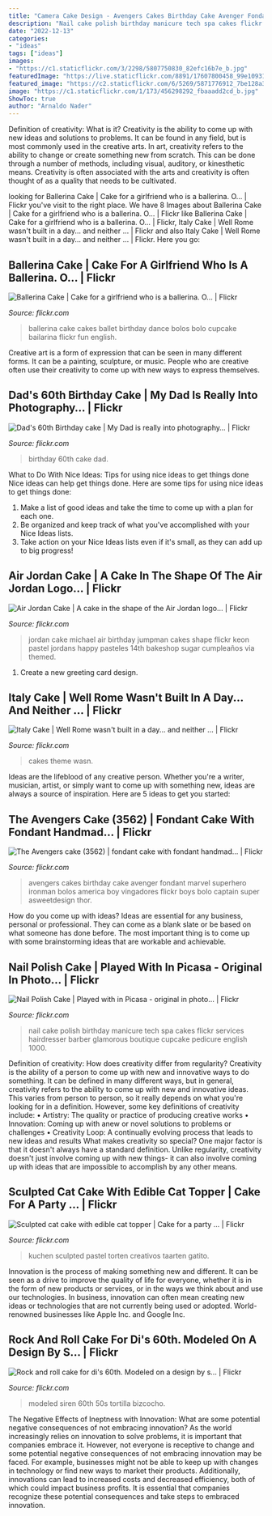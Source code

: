 ```yaml
---
title: "Camera Cake Design - Avengers Cakes Birthday Cake Avenger Fondant Marvel Superhero Ironman Bolos America Boy Vingadores Flickr Boys Bolo Captain Super Asweetdesign Thor"
description: "Nail cake polish birthday manicure tech spa cakes flickr services hairdresser barber glamorous boutique cupcake pedicure english 1000"
date: "2022-12-13"
categories:
- "ideas"
tags: ["ideas"]
images:
- "https://c1.staticflickr.com/3/2298/5807750830_82efc16b7e_b.jpg"
featuredImage: "https://live.staticflickr.com/8891/17607800458_99e109314a_b.jpg"
featured_image: "https://c2.staticflickr.com/6/5269/5871776912_7be128a376_b.jpg"
image: "https://c1.staticflickr.com/1/173/456298292_fbaaadd2cd_b.jpg"
ShowToc: true
author: "Arnaldo Nader"
---
```



Definition of creativity: What is it?
Creativity is the ability to come up with new ideas and solutions to problems. It can be found in any field, but is most commonly used in the creative arts. In art, creativity refers to the ability to change or create something new from scratch. This can be done through a number of methods, including visual, auditory, or kinesthetic means. Creativity is often associated with the arts and creativity is often thought of as a quality that needs to be cultivated.

	

		
looking for Ballerina Cake | Cake for a girlfriend who is a ballerina. O… | Flickr you've visit to the right place. We have 8 Images about Ballerina Cake | Cake for a girlfriend who is a ballerina. O… | Flickr like Ballerina Cake | Cake for a girlfriend who is a ballerina. O… | Flickr, Italy Cake | Well Rome wasn&#039;t built in a day... and neither … | Flickr and also Italy Cake | Well Rome wasn&#039;t built in a day... and neither … | Flickr. Here you go:
		
    
## Ballerina Cake | Cake For A Girlfriend Who Is A Ballerina. O… | Flickr

<img loading=lazy src="https://c2.staticflickr.com/4/3211/2676685516_a94f37aabf_b.jpg" onerror="this.onerror=null;this.src='https://tse3.mm.bing.net/th?id=OIP.q1myEi1CDnTmNp0Yg4mvFwHaJ4&amp;pid=15.1';" alt="Ballerina Cake | Cake for a girlfriend who is a ballerina. O… | Flickr">

_Source: flickr.com_

>ballerina cake cakes ballet birthday dance bolos bolo cupcake bailarina flickr fun english. 

	

Creative art is a form of expression that can be seen in many different forms. It can be a painting, sculpture, or music. People who are creative often use their creativity to come up with new ways to express themselves.

    
## Dad&#039;s 60th Birthday Cake | My Dad Is Really Into Photography… | Flickr

<img loading=lazy src="https://c1.staticflickr.com/1/173/456298292_fbaaadd2cd_b.jpg" onerror="this.onerror=null;this.src='https://tse3.mm.bing.net/th?id=OIP.srkeKHk7nMSdhugyAZx5PgHaFj&amp;pid=15.1';" alt="Dad&#039;s 60th Birthday cake | My Dad is really into photography… | Flickr">

_Source: flickr.com_

>birthday 60th cake dad. 

	

What to Do With Nice Ideas: Tips for using nice ideas to get things done
Nice ideas can help get things done. Here are some tips for using nice ideas to get things done: 
1. Make a list of good ideas and take the time to come up with a plan for each one.
2. Be organized and keep track of what you've accomplished with your Nice Ideas lists.
3. Take action on your Nice Ideas lists even if it's small, as they can add up to big progress!

    
## Air Jordan Cake | A Cake In The Shape Of The Air Jordan Logo… | Flickr

<img loading=lazy src="https://c2.staticflickr.com/6/5002/5193624954_a55d8a57ce_b.jpg" onerror="this.onerror=null;this.src='https://tse3.mm.bing.net/th?id=OIP._Q67pQZ8tpBwullMaNTY9QHaFj&amp;pid=15.1';" alt="Air Jordan Cake | A cake in the shape of the Air Jordan logo… | Flickr">

_Source: flickr.com_

>jordan cake michael air birthday jumpman cakes shape flickr keon pastel jordans happy pasteles 14th bakeshop sugar cumpleaños via themed. 

	

1. Create a new greeting card design.

    
## Italy Cake | Well Rome Wasn&#039;t Built In A Day... And Neither … | Flickr

<img loading=lazy src="https://c2.staticflickr.com/6/5269/5871776912_7be128a376_b.jpg" onerror="this.onerror=null;this.src='https://tse3.mm.bing.net/th?id=OIP.QGzYgM150Hqq--SSFECOwgHaJp&amp;pid=15.1';" alt="Italy Cake | Well Rome wasn&#039;t built in a day... and neither … | Flickr">

_Source: flickr.com_

>cakes theme wasn. 

	

Ideas are the lifeblood of any creative person. Whether you're a writer, musician, artist, or simply want to come up with something new, ideas are always a source of inspiration. Here are 5 ideas to get you started: 

    
## The Avengers Cake (3562) | Fondant Cake With Fondant Handmad… | Flickr

<img loading=lazy src="https://live.staticflickr.com/8891/17607800458_99e109314a_b.jpg" onerror="this.onerror=null;this.src='https://tse1.mm.bing.net/th?id=OIP.h4aRfnwnVakmvskHvOlJEAHaHa&amp;pid=15.1';" alt="The Avengers cake (3562) | fondant cake with fondant handmad… | Flickr">

_Source: flickr.com_

>avengers cakes birthday cake avenger fondant marvel superhero ironman bolos america boy vingadores flickr boys bolo captain super asweetdesign thor. 

	

How do you come up with ideas?
Ideas are essential for any business, personal or professional. They can come as a blank slate or be based on what someone has done before. The most important thing is to come up with some brainstorming ideas that are workable and achievable.

    
## Nail Polish Cake | Played With In Picasa - Original In Photo… | Flickr

<img loading=lazy src="https://c1.staticflickr.com/9/8453/8010710671_63e3d2e377_b.jpg" onerror="this.onerror=null;this.src='https://tse3.mm.bing.net/th?id=OIP.tgwCTGi1LpSOwl9VsGInBgHaJ4&amp;pid=15.1';" alt="Nail Polish Cake | Played with in Picasa - original in photo… | Flickr">

_Source: flickr.com_

>nail cake polish birthday manicure tech spa cakes flickr services hairdresser barber glamorous boutique cupcake pedicure english 1000. 

	

Definition of creativity: How does creativity differ from regularity?
Creativity is the ability of a person to come up with new and innovative ways to do something. It can be defined in many different ways, but in general, creativity refers to the ability to come up with new and innovative ideas. This varies from person to person, so it really depends on what you're looking for in a definition. However, some key definitions of creativity include: • Artistry: The quality or practice of producing creative works • Innovation: Coming up with anew or novel solutions to problems or challenges • Creativity Loop: A continually evolving process that leads to new ideas and results 
What makes creativity so special? One major factor is that it doesn't always have a standard definition. Unlike regularity, creativity doesn't just involve coming up with new things- it can also involve coming up with ideas that are impossible to accomplish by any other means.

    
## Sculpted Cat Cake With Edible Cat Topper | Cake For A Party … | Flickr

<img loading=lazy src="https://c1.staticflickr.com/3/2298/5807750830_82efc16b7e_b.jpg" onerror="this.onerror=null;this.src='https://tse4.mm.bing.net/th?id=OIP.q3_1cbv_TyuVQLo_uASK3gHaFY&amp;pid=15.1';" alt="Sculpted cat cake with edible cat topper | Cake for a party … | Flickr">

_Source: flickr.com_

>kuchen sculpted pastel torten creativos taarten gatito. 

	

Innovation is the process of making something new and different. It can be seen as a drive to improve the quality of life for everyone, whether it is in the form of new products or services, or in the ways we think about and use our technologies. In business, innovation can often mean creating new ideas or technologies that are not currently being used or adopted. World-renowned businesses like Apple Inc. and Google Inc.

    
## Rock And Roll Cake For Di&#039;s 60th. Modeled On A Design By S… | Flickr

<img loading=lazy src="https://c1.staticflickr.com/9/8101/8466848159_cfb4337353_b.jpg" onerror="this.onerror=null;this.src='https://tse4.mm.bing.net/th?id=OIP.JwvQVk6ijWnrS7MNm7sftAHaJ6&amp;pid=15.1';" alt="Rock and roll cake for di&#039;s 60th. Modeled on a design by s… | Flickr">

_Source: flickr.com_

>modeled siren 60th 50s tortilla bizcocho. 

	

The Negative Effects of Ineptness with Innovation: What are some potential negative consequences of not embracing innovation?
As the world increasingly relies on innovation to solve problems, it is important that companies embrace it. However, not everyone is receptive to change and some potential negative consequences of not embracing innovation may be faced. For example, businesses might not be able to keep up with changes in technology or find new ways to market their products. Additionally, innovations can lead to increased costs and decreased efficiency, both of which could impact business profits. It is essential that companies recognize these potential consequences and take steps to embraced innovation.

